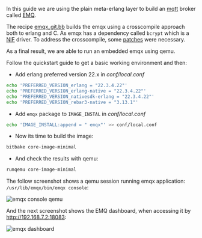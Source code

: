 In this guide we are using the plain meta-erlang layer to build an
[mqtt](http://mqtt.org/) broker called [EMQ](https://www.emqx.io/).

The recipe
[emqx_git.bb](https://github.com/meta-erlang/meta-erlang/blob/master/recipes-connectivity/emqx/emqx_git.bb)
builds the emqx using a crosscompile approach both to erlang and C. As emqx has
a dependency called `bcrypt` which is a
[NIF](http://erlang.org/doc/tutorial/nif.html) driver. To address the
crosscompile, some
[patches](https://github.com/meta-erlang/meta-erlang/blob/master/recipes-connectivity/emqx/files)
were necessary.

As a final result, we are able to run an embedded emqx using qemu.

Follow the quickstart guide to get a basic working environment and then:

- Add erlang preferred version 22.x in _conf/local.conf_

```bash
echo 'PREFERRED_VERSION_erlang = "22.3.4.22"'
echo 'PREFERRED_VERSION_erlang-native = "22.3.4.22"'
echo 'PREFERRED_VERSION_nativesdk-erlang = "22.3.4.22"'
echo 'PREFERRED_VERSION_rebar3-native = "3.13.1"'
```

- Add `emqx` package to `IMAGE_INSTAL` in _conf/local.conf_

```bash
echo 'IMAGE_INSTALL:append = " emqx"' >> conf/local.conf
```

- Now its time to build the image:

```bash
bitbake core-image-minimal
```

- And check the results with qemu:

```bash
runqemu core-image-minimal
```

The follow screenshot shows a qemu session running emqx application:
`/usr/lib/emqx/bin/emqx console`:

![emqx console qemu](_media/emqx_qemu.png)

And the next screenshot shows the EMQ dashboard, when accessing it by
http://192.168.7.2:18083:

![emqx dashboard](_media/emqx_dashboard.png)
